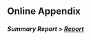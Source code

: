 <!--- ![Alt text](http://rrezarta-krasniqi.github.io/esquared.jpg) -->

## Online Appendix

##### Summary Report > [Report](http://rrezarta-krasniqi.github.io/report_july_1_2014.html "Resources")

